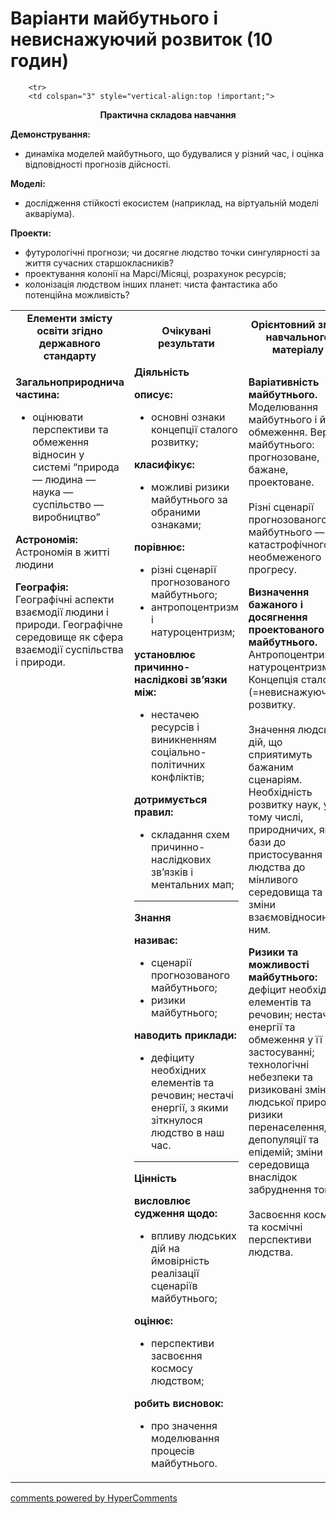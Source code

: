 <div id="hypercomments_widget" class="js-hypercomments-widget invisible"></div>

# Варіанти майбутнього і невиснажуючий розвиток (10 годин)

<table>
	<tr>
		<td width="35%" align="center"><b>Елементи змісту освіти згідно державного стандарту</b></td>
		<td width="35%" align="center"><b>Очікувані результати</b></td>
		<td width="30%" align="center"><b>Орієнтовний зміст навчального матеріалу</b></td>
	</tr>
	<tr>
		<td width="35%" style="vertical-align:top !important;">
<p><b>Загальноприроднича частина: </b><br>
<ul><li>оцінювати перспективи та обмеження відносин у системі “природа — людина — наука — суспільство — виробництво” </li></ul></p>
<p><b>Астрономія:</b> Астрономія в житті людини</p>
<p><b>Географія:</b> Географічні аспекти взаємодії людини і природи.  Географічне середовище як сфера взаємодії суспільства і природи.</p>
		</td>
		<td width="35%" style="vertical-align:top !important;">
<b>Діяльність</b><br>
    <p><b>описує:</b><br><ul>
    <li>основні ознаки концепції сталого розвитку;</li>
    </ul>
    <b>класифікує: </b><br><ul>
    <li>можливі ризики майбутнього за обраними ознаками; </li>
    </ul>
    <b>порівнює:</b><br><ul>
    <li>різні сценарії прогнозованого майбутнього;</li>
    <li>антропоцентризм і натуроцентризм;</li>
    </ul>
    <b>установлює причинно-наслідкові зв’язки між:</b><br><ul>
    <li>нестачею ресурсів і виникненням соціально-політичних конфліктів;</li>
    </ul>
    <b>дотримується правил: </b><br><ul>
    <li>складання схем причинно-наслідкових зв’язків і ментальних мап;</li>
    </ul></p>
		<hr>
		<b>Знання</b><br>
    <p><b>називає: </b><br><ul>
    <li>сценарії прогнозованого майбутнього; </li>
    <li>ризики майбутнього;</li>
    </ul>
    <b>наводить приклади: </b><br><ul>
    <li>дефіциту необхідних елементів та речовин; нестачі енергії, з якими зіткнулося людство в наш час.</li>
    </ul></p>
		<hr>
				<b>Цінність</b><br>
    <p><b>висловлює судження щодо: </b><br><ul>
    <li>впливу людських дій на ймовірність реалізації сценаріїв майбутнього;</li>
    </ul>
    <b>оцінює:</b><br><ul>
    <li>перспективи засвоєння космосу людством;</li>
    </ul>
    <b>робить висновок:</b><br><ul>
    <li>про значення моделювання процесів майбутнього.</li>
    </ul></p>
		</td>		
		<td width="30%" style="vertical-align:top !important;">
<p><b>Варіативність майбутнього.</b> Моделювання майбутнього і його обмеження. Версії майбутнього: прогнозоване, бажане, проектоване.<br><br>
Різні сценарії прогнозованого майбутнього — від катастрофічного до необмеженого прогресу.</p>
<p><b>Визначення бажаного і досягнення проектованого майбутнього.</b> Антропоцентризм, натуроцентризм. Концепція сталого (=невиснажуючого) розвитку.<br><br>
Значення людських дій, що сприятимуть бажаним сценаріям. Необхідність розвитку наук, у тому числі, природничих, як бази до пристосування людства до мінливого середовища та зміни взаємовідносин з ним.</p>
<p><b>Ризики та можливості майбутнього:</b> дефіцит необхідних елементів та речовин; нестача енергії та обмеження у її застосуванні; технологічні небезпеки та ризиковані зміни людської природи; ризики перенаселення, депопуляції та епідемій; зміни середовища внаслідок забруднення тощо.<br><br>
Засвоєння космосу та космічні перспективи людства.</p>
		</td>
	</tr>

		<tr>
		<td colspan="3" style="vertical-align:top !important;">
<p align="center"><b>Практична складова навчання</b></p>
<p><b>Демонстрування:</b><br>
<ul>
<li>динаміка моделей майбутнього, що будувалися у різний час, і оцінка відповідності прогнозів дійсності.</li>
</ul></p>
<p><b>Моделі:</b><br>
<ul>
<li>дослідження стійкості екосистем (наприклад, на віртуальній моделі акваріума). </li>
</ul></p>
<p><b>Проекти:</b><br>
<ul>
<li>футурологічні прогнози; чи досягне людство точки сингулярності за життя сучасних старшокласників?</li>
<li>проектування колонії на Марсі/Місяці, розрахунок ресурсів;</li>
<li>колонізація людством інших планет: чиста фантастика або потенційна можливість?</li>
</ul></p>
		</td>
	</tr>
</table>



<div class="js-hypercomments-container">
<a href="http://hypercomments.com" class="hc-link" title="comments widget">comments powered by HyperComments</a>
</div>